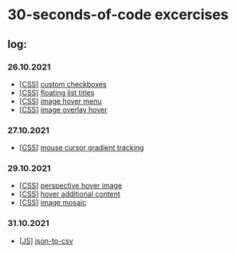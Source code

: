# 30-seconds-of-code excercises

## log:

### 26.10.2021

- [[CSS](/css)] [custom checkboxes](/css/custom-checkbox)
- [[CSS](/css)] [floating list titles](/css/floating-list-titles)
- [[CSS](/css)] [image hover menu](/css/image-hover-menu)
- [[CSS](/css)] [image overlay hover](/css/image-overlay-hover)

### 27.10.2021
- [[CSS](/css)] [mouse cursor gradient tracking](/css/mouse-cursor-gradient-tracking)

### 29.10.2021
- [[CSS](/css)] [perspective hover image](/css/hover-perspective)
- [[CSS](/css)] [hover additional content](/css/hover-additional-content)
- [[CSS](/css)] [image mosaic](/css/image-mosaic)

### 31.10.2021
- [[JS](/js)] [json-to-csv](/js/json-to-csv)
